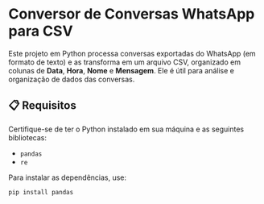 # Conversor de Conversas WhatsApp para CSV  

Este projeto em Python processa conversas exportadas do WhatsApp (em formato de texto) e as transforma em um arquivo CSV, organizado em colunas de **Data**, **Hora**, **Nome** e **Mensagem**. Ele é útil para análise e organização de dados das conversas.

## 📋 Requisitos  

Certifique-se de ter o Python instalado em sua máquina e as seguintes bibliotecas:  

- `pandas`  
- `re`  

Para instalar as dependências, use:  
```bash
pip install pandas
```
